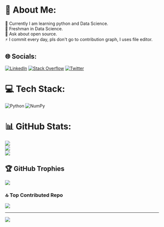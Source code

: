 # 💫 About Me:
🔭 Currently I am learning python and Data Science.<br>👯 Freshman in Data Science.<br>💬 Ask about open source.<br>⚡ I commit every day, pls don't go to contribution graph, I uses file editor.


## 🌐 Socials:
[![LinkedIn](https://img.shields.io/badge/LinkedIn-%230077B5.svg?logo=linkedin&logoColor=white)](https://linkedin.com/in/https://www.linkedin.com/in/mohit-kumar-742a27250) [![Stack Overflow](https://img.shields.io/badge/-Stackoverflow-FE7A16?logo=stack-overflow&logoColor=white)](https://stackoverflow.com/users/https://stackoverflow.com/users/21071688/mohitkumar020291) [![Twitter](https://img.shields.io/badge/Twitter-%231DA1F2.svg?logo=Twitter&logoColor=white)](https://twitter.com/@MohitKumar93158) 

# 💻 Tech Stack:
![Python](https://img.shields.io/badge/python-3670A0?style=for-the-badge&logo=python&logoColor=ffdd54) ![NumPy](https://img.shields.io/badge/numpy-%23013243.svg?style=for-the-badge&logo=numpy&logoColor=white)
# 📊 GitHub Stats:
![](https://github-readme-stats.vercel.app/api?username=MohitKumar020291&theme=default&hide_border=false&include_all_commits=true&count_private=true)<br/>
![](https://github-readme-streak-stats.herokuapp.com/?user=MohitKumar020291&theme=default&hide_border=false)<br/>
![](https://github-readme-stats.vercel.app/api/top-langs/?username=MohitKumar020291&theme=default&hide_border=false&include_all_commits=true&count_private=true&layout=compact)

## 🏆 GitHub Trophies
![](https://github-profile-trophy.vercel.app/?username=MohitKumar020291&theme=radical&no-frame=false&no-bg=false&margin-w=4)

### 🔝 Top Contributed Repo
![](https://github-contributor-stats.vercel.app/api?username=MohitKumar020291&limit=5&theme=flat&combine_all_yearly_contributions=true)

---
[![](https://visitcount.itsvg.in/api?id=MohitKumar020291&icon=0&color=0)](https://visitcount.itsvg.in)

<!-- Proudly created with GPRM ( https://gprm.itsvg.in ) -->